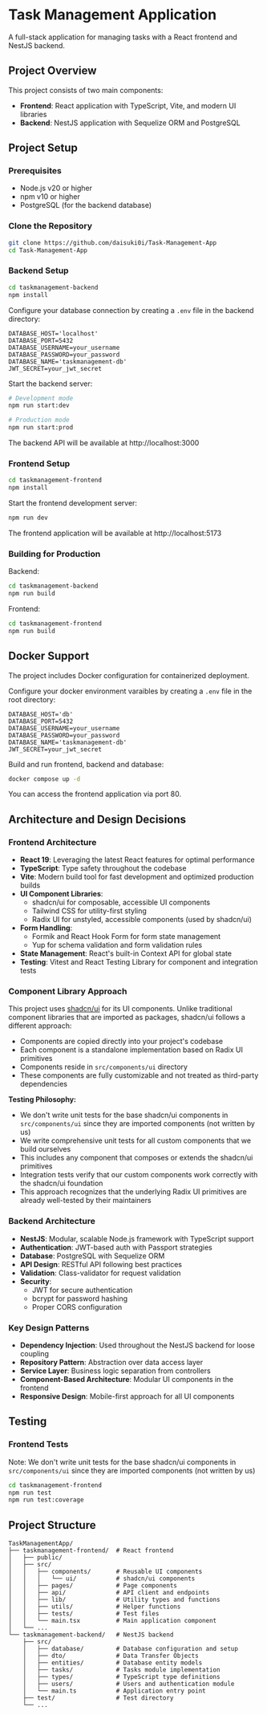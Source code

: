# Task Management Application

A full-stack application for managing tasks with a React frontend and NestJS backend.

## Project Overview

This project consists of two main components:

- **Frontend**: React application with TypeScript, Vite, and modern UI libraries
- **Backend**: NestJS application with Sequelize ORM and PostgreSQL

## Project Setup

### Prerequisites

- Node.js v20 or higher
- npm v10 or higher
- PostgreSQL (for the backend database)

### Clone the Repository

```bash
git clone https://github.com/daisuki0i/Task-Management-App
cd Task-Management-App
```

### Backend Setup

```bash
cd taskmanagement-backend
npm install
```

Configure your database connection by creating a `.env` file in the backend directory:

```
DATABASE_HOST='localhost'
DATABASE_PORT=5432
DATABASE_USERNAME=your_username
DATABASE_PASSWORD=your_password
DATABASE_NAME='taskmanagement-db'
JWT_SECRET=your_jwt_secret
```

Start the backend server:

```bash
# Development mode
npm run start:dev

# Production mode
npm run start:prod
```

The backend API will be available at http://localhost:3000

### Frontend Setup

```bash
cd taskmanagement-frontend
npm install
```

Start the frontend development server:

```bash
npm run dev
```

The frontend application will be available at http://localhost:5173

### Building for Production

Backend:

```bash
cd taskmanagement-backend
npm run build
```

Frontend:

```bash
cd taskmanagement-frontend
npm run build
```

## Docker Support

The project includes Docker configuration for containerized deployment.

Configure your docker environment varaibles by creating a `.env` file in the root directory:

```
DATABASE_HOST='db'
DATABASE_PORT=5432
DATABASE_USERNAME=your_username
DATABASE_PASSWORD=your_password
DATABASE_NAME='taskmanagement-db'
JWT_SECRET=your_jwt_secret
```

Build and run frontend, backend and database:

```bash
docker compose up -d
```

You can access the frontend application via port 80.

## Architecture and Design Decisions

### Frontend Architecture

- **React 19**: Leveraging the latest React features for optimal performance
- **TypeScript**: Type safety throughout the codebase
- **Vite**: Modern build tool for fast development and optimized production builds
- **UI Component Libraries**:
  - shadcn/ui for composable, accessible UI components
  - Tailwind CSS for utility-first styling
  - Radix UI for unstyled, accessible components (used by shadcn/ui)
- **Form Handling**:
  - Formik and React Hook Form for form state management
  - Yup for schema validation and form validation rules
- **State Management**: React's built-in Context API for global state
- **Testing**: Vitest and React Testing Library for component and integration tests

### Component Library Approach

This project uses [shadcn/ui](https://ui.shadcn.com/) for its UI components. Unlike traditional component libraries that are imported as packages, shadcn/ui follows a different approach:

- Components are copied directly into your project's codebase
- Each component is a standalone implementation based on Radix UI primitives
- Components reside in `src/components/ui` directory
- These components are fully customizable and not treated as third-party dependencies

**Testing Philosophy:**

- We don't write unit tests for the base shadcn/ui components in `src/components/ui` since they are imported components (not written by us)
- We write comprehensive unit tests for all custom components that we build ourselves
- This includes any component that composes or extends the shadcn/ui primitives
- Integration tests verify that our custom components work correctly with the shadcn/ui foundation
- This approach recognizes that the underlying Radix UI primitives are already well-tested by their maintainers

### Backend Architecture

- **NestJS**: Modular, scalable Node.js framework with TypeScript support
- **Authentication**: JWT-based auth with Passport strategies
- **Database**: PostgreSQL with Sequelize ORM
- **API Design**: RESTful API following best practices
- **Validation**: Class-validator for request validation
- **Security**:
  - JWT for secure authentication
  - bcrypt for password hashing
  - Proper CORS configuration

### Key Design Patterns

- **Dependency Injection**: Used throughout the NestJS backend for loose coupling
- **Repository Pattern**: Abstraction over data access layer
- **Service Layer**: Business logic separation from controllers
- **Component-Based Architecture**: Modular UI components in the frontend
- **Responsive Design**: Mobile-first approach for all UI components

## Testing

### Frontend Tests

Note: We don't write unit tests for the base shadcn/ui components in `src/components/ui` since they are imported components (not written by us)

```bash
cd taskmanagement-frontend
npm run test
npm run test:coverage
```

## Project Structure

```
TaskManagementApp/
├── taskmanagement-frontend/  # React frontend
│   ├── public/
│   ├── src/
│   │   ├── components/       # Reusable UI components
│   │   │   └── ui/           # shadcn/ui components
│   │   ├── pages/            # Page components
│   │   ├── api/              # API client and endpoints
│   │   ├── lib/              # Utility types and functions
│   │   ├── utils/            # Helper functions
│   │   ├── tests/            # Test files
│   │   └── main.tsx          # Main application component
│   └── ...
└── taskmanagement-backend/   # NestJS backend
    ├── src/
    │   ├── database/         # Database configuration and setup
    │   ├── dto/              # Data Transfer Objects
    │   ├── entities/         # Database entity models
    │   ├── tasks/            # Tasks module implementation
    │   ├── types/            # TypeScript type definitions
    │   ├── users/            # Users and authentication module
    │   └── main.ts           # Application entry point
    ├── test/                 # Test directory
    └── ...
```

